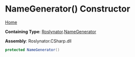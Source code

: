 # NameGenerator\(\) Constructor

[Home](../../../README.md#_top)

**Containing Type**: [Roslynator](../../README.md#_top)\.[NameGenerator](../README.md#_top)

**Assembly**: Roslynator\.CSharp\.dll

```csharp
protected NameGenerator()
```

